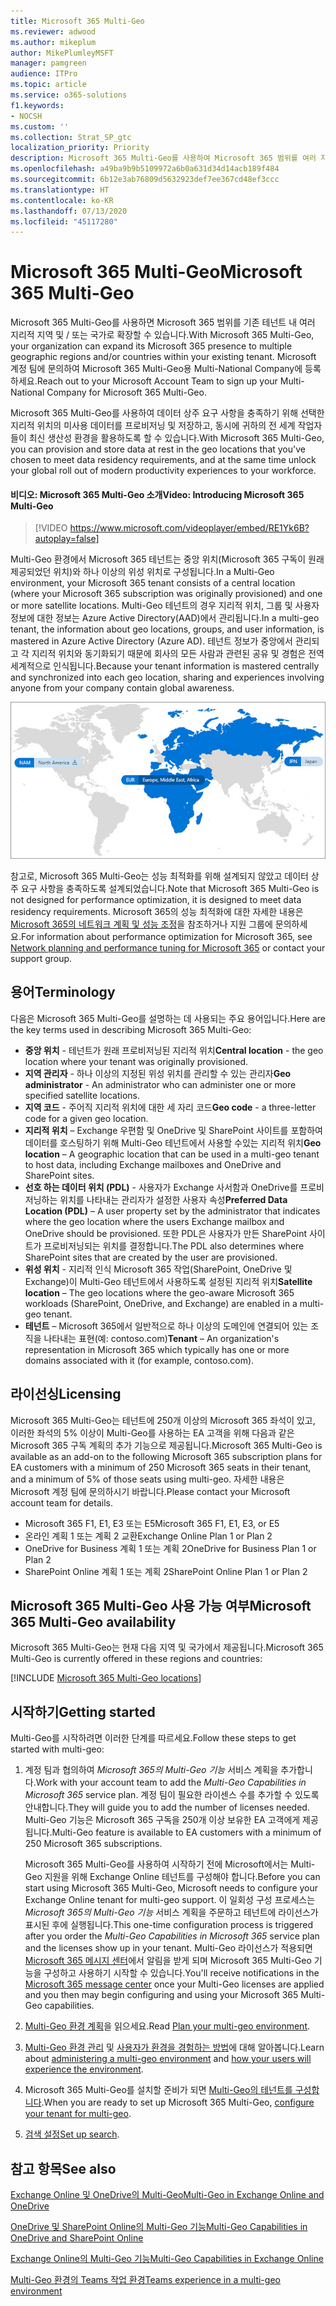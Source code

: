```yaml
---
title: Microsoft 365 Multi-Geo
ms.reviewer: adwood
ms.author: mikeplum
author: MikePlumleyMSFT
manager: pamgreen
audience: ITPro
ms.topic: article
ms.service: o365-solutions
f1.keywords:
- NOCSH
ms.custom: ''
ms.collection: Strat_SP_gtc
localization_priority: Priority
description: Microsoft 365 Multi-Geo를 사용하여 Microsoft 365 범위를 여러 지리적 지역으로 확장합니다.
ms.openlocfilehash: a49ba9b9b5109972a6b0a631d34d14acb189f484
ms.sourcegitcommit: 6b12e3ab76809d5632923def7ee367cd48ef3ccc
ms.translationtype: HT
ms.contentlocale: ko-KR
ms.lasthandoff: 07/13/2020
ms.locfileid: "45117280"
---
```

# <a name="microsoft-365-multi-geo"></a><span data-ttu-id="fd4ab-103">Microsoft 365 Multi-Geo</span><span class="sxs-lookup"><span data-stu-id="fd4ab-103">Microsoft 365 Multi-Geo</span></span>

<span data-ttu-id="fd4ab-104">Microsoft 365 Multi-Geo를 사용하면 Microsoft 365 범위를 기존 테넌트 내 여러 지리적 지역 및 / 또는 국가로 확장할 수 있습니다.</span><span class="sxs-lookup"><span data-stu-id="fd4ab-104">With Microsoft 365 Multi-Geo, your organization can expand its Microsoft 365 presence to multiple geographic regions and/or countries within your existing tenant.</span></span> <span data-ttu-id="fd4ab-105">Microsoft 계정 팀에 문의하여 Microsoft 365 Multi-Geo용 Multi-National Company에 등록하세요.</span><span class="sxs-lookup"><span data-stu-id="fd4ab-105">Reach out to your Microsoft Account Team to sign up your Multi-National Company for Microsoft 365 Multi-Geo.</span></span>
  
<span data-ttu-id="fd4ab-106">Microsoft 365 Multi-Geo를 사용하여 데이터 상주 요구 사항을 충족하기 위해 선택한 지리적 위치의 미사용 데이터를 프로비저닝 및 저장하고, 동시에 귀하의 전 세계 작업자들이 최신 생산성 환경을 활용하도록 할 수 있습니다.</span><span class="sxs-lookup"><span data-stu-id="fd4ab-106">With Microsoft 365 Multi-Geo, you can provision and store data at rest in the geo locations that you've chosen to meet data residency requirements, and at the same time unlock your global roll out of modern productivity experiences to your workforce.</span></span>

#### <a name="video-introducing-microsoft-365-multi-geo"></a><span data-ttu-id="fd4ab-107">비디오: Microsoft 365 Multi-Geo 소개</span><span class="sxs-lookup"><span data-stu-id="fd4ab-107">Video: Introducing Microsoft 365 Multi-Geo</span></span>

> [!VIDEO https://www.microsoft.com/videoplayer/embed/RE1Yk6B?autoplay=false]

<span data-ttu-id="fd4ab-108">Multi-Geo 환경에서 Microsoft 365 테넌트는 중앙 위치(Microsoft 365 구독이 원래 제공되었던 위치)와 하나 이상의 위성 위치로 구성됩니다.</span><span class="sxs-lookup"><span data-stu-id="fd4ab-108">In a Multi-Geo environment, your Microsoft 365 tenant consists of a central location (where your Microsoft 365 subscription was originally provisioned) and one or more satellite locations.</span></span> <span data-ttu-id="fd4ab-109">Multi-Geo 테넌트의 경우 지리적 위치, 그룹 및 사용자 정보에 대한 정보는 Azure Active Directory(AAD)에서 관리됩니다.</span><span class="sxs-lookup"><span data-stu-id="fd4ab-109">In a multi-geo tenant, the information about geo locations, groups, and user information, is mastered in Azure Active Directory (Azure AD).</span></span> <span data-ttu-id="fd4ab-110">테넌트 정보가 중앙에서 관리되고 각 지리적 위치와 동기화되기 때문에 회사의 모든 사람과 관련된 공유 및 경험은 전역 세계적으로 인식됩니다.</span><span class="sxs-lookup"><span data-stu-id="fd4ab-110">Because your tenant information is mastered centrally and synchronized into each geo location, sharing and experiences involving anyone from your company contain global awareness.</span></span>

![SharePoint 관리 센터의 Multi-Geo 지도 스크린샷](media/multi-geo-world-map.png)

<span data-ttu-id="fd4ab-112">참고로, Microsoft 365 Multi-Geo는 성능 최적화를 위해 설계되지 않았고 데이터 상주 요구 사항을 충족하도록 설계되었습니다.</span><span class="sxs-lookup"><span data-stu-id="fd4ab-112">Note that Microsoft 365 Multi-Geo is not designed for performance optimization, it is designed to meet data residency requirements.</span></span> <span data-ttu-id="fd4ab-113">Microsoft 365의 성능 최적화에 대한 자세한 내용은 [Microsoft 365의 네트워크 계획 및 성능 조정](https://support.office.com/article/e5f1228c-da3c-4654-bf16-d163daee8848)을 참조하거나 지원 그룹에 문의하세요.</span><span class="sxs-lookup"><span data-stu-id="fd4ab-113">For information about performance optimization for Microsoft 365, see [Network planning and performance tuning for Microsoft 365](https://support.office.com/article/e5f1228c-da3c-4654-bf16-d163daee8848) or contact your support group.</span></span>

## <a name="terminology"></a><span data-ttu-id="fd4ab-114">용어</span><span class="sxs-lookup"><span data-stu-id="fd4ab-114">Terminology</span></span>

<span data-ttu-id="fd4ab-115">다음은 Microsoft 365 Multi-Geo를 설명하는 데 사용되는 주요 용어입니다.</span><span class="sxs-lookup"><span data-stu-id="fd4ab-115">Here are the key terms used in describing Microsoft 365 Multi-Geo:</span></span>

- <span data-ttu-id="fd4ab-116">**중앙 위치** - 테넌트가 원래 프로비저닝된 지리적 위치</span><span class="sxs-lookup"><span data-stu-id="fd4ab-116">**Central location** - the geo location where your tenant was originally provisioned.</span></span>
- <span data-ttu-id="fd4ab-117">**지역 관리자** - 하나 이상의 지정된 위성 위치를 관리할 수 있는 관리자</span><span class="sxs-lookup"><span data-stu-id="fd4ab-117">**Geo administrator** - An administrator who can administer one or more specified satellite locations.</span></span>
- <span data-ttu-id="fd4ab-118">**지역 코드** - 주어직 지리적 위치에 대한 세 자리 코드</span><span class="sxs-lookup"><span data-stu-id="fd4ab-118">**Geo code** - a three-letter code for a given geo location.</span></span>
- <span data-ttu-id="fd4ab-119">**지리적 위치** – Exchange 우편함 및 OneDrive 및 SharePoint 사이트를 포함하여 데이터를 호스팅하기 위해 Multi-Geo 테넌트에서 사용할 수있는 지리적 위치</span><span class="sxs-lookup"><span data-stu-id="fd4ab-119">**Geo location** – A geographic location that can be used in a multi-geo tenant to host data, including Exchange mailboxes and OneDrive and SharePoint sites.</span></span>
- <span data-ttu-id="fd4ab-120">**선호 하는 데이터 위치 (PDL)** - 사용자가 Exchange 사서함과 OneDrive를 프로비저닝하는 위치를 나타내는 관리자가 설정한 사용자 속성</span><span class="sxs-lookup"><span data-stu-id="fd4ab-120">**Preferred Data Location (PDL)** – A user property set by the administrator that indicates where the geo location where the users Exchange mailbox and OneDrive should be provisioned.</span></span> <span data-ttu-id="fd4ab-121">또한 PDL은 사용자가 만든 SharePoint 사이트가 프로비저닝되는 위치를 결정합니다.</span><span class="sxs-lookup"><span data-stu-id="fd4ab-121">The PDL also determines where SharePoint sites that are created by the user are provisioned.</span></span>
- <span data-ttu-id="fd4ab-122">**위성 위치** - 지리적 인식 Microsoft 365 작업(SharePoint, OneDrive 및 Exchange)이 Multi-Geo 테넌트에서 사용하도록 설정된 지리적 위치</span><span class="sxs-lookup"><span data-stu-id="fd4ab-122">**Satellite location** – The geo locations where the geo-aware Microsoft 365 workloads (SharePoint, OneDrive, and Exchange) are enabled in a multi-geo tenant.</span></span>
- <span data-ttu-id="fd4ab-123">**테넌트** – Microsoft 365에서 일반적으로 하나 이상의 도메인에 연결되어 있는 조직을 나타내는 표현(예: contoso.com)</span><span class="sxs-lookup"><span data-stu-id="fd4ab-123">**Tenant** – An organization's representation in Microsoft 365 which typically has one or more domains associated with it (for example, contoso.com).</span></span>

## <a name="licensing"></a><span data-ttu-id="fd4ab-124">라이선싱</span><span class="sxs-lookup"><span data-stu-id="fd4ab-124">Licensing</span></span>

<span data-ttu-id="fd4ab-125">Microsoft 365 Multi-Geo는 테넌트에 250개 이상의 Microsoft 365 좌석이 있고, 이러한 좌석의 5% 이상이 Multi-Geo를 사용하는 EA 고객을 위해 다음과 같은 Microsoft 365 구독 계획의 추가 기능으로 제공됩니다.</span><span class="sxs-lookup"><span data-stu-id="fd4ab-125">Microsoft 365 Multi-Geo is available as an add-on to the following Microsoft 365 subscription plans for EA customers with a minimum of 250 Microsoft 365 seats in their tenant, and a minimum of 5% of those seats using multi-geo.</span></span> <span data-ttu-id="fd4ab-126">자세한 내용은 Microsoft 계정 팀에 문의하시기 바랍니다.</span><span class="sxs-lookup"><span data-stu-id="fd4ab-126">Please contact your Microsoft account team for details.</span></span>

- <span data-ttu-id="fd4ab-127">Microsoft 365 F1, E1, E3 또는 E5</span><span class="sxs-lookup"><span data-stu-id="fd4ab-127">Microsoft 365 F1, E1, E3, or E5</span></span>
- <span data-ttu-id="fd4ab-128">온라인 계획 1 또는 계획 2 교환</span><span class="sxs-lookup"><span data-stu-id="fd4ab-128">Exchange Online Plan 1 or Plan 2</span></span>
- <span data-ttu-id="fd4ab-129">OneDrive for Business 계획 1 또는 계획 2</span><span class="sxs-lookup"><span data-stu-id="fd4ab-129">OneDrive for Business Plan 1 or Plan 2</span></span>
- <span data-ttu-id="fd4ab-130">SharePoint Online 계획 1 또는 계획 2</span><span class="sxs-lookup"><span data-stu-id="fd4ab-130">SharePoint Online Plan 1 or Plan 2</span></span>

## <a name="microsoft-365-multi-geo-availability"></a><span data-ttu-id="fd4ab-131">Microsoft 365 Multi-Geo 사용 가능 여부</span><span class="sxs-lookup"><span data-stu-id="fd4ab-131">Microsoft 365 Multi-Geo availability</span></span>

<span data-ttu-id="fd4ab-132">Microsoft 365 Multi-Geo는 현재 다음 지역 및 국가에서 제공됩니다.</span><span class="sxs-lookup"><span data-stu-id="fd4ab-132">Microsoft 365 Multi-Geo is currently offered in these regions and countries:</span></span>

[!INCLUDE [Microsoft 365 Multi-Geo locations](includes/office-365-multi-geo-locations.md)]

## <a name="getting-started"></a><span data-ttu-id="fd4ab-133">시작하기</span><span class="sxs-lookup"><span data-stu-id="fd4ab-133">Getting started</span></span>

<span data-ttu-id="fd4ab-134">Multi-Geo를 시작하려면 이러한 단계를 따르세요.</span><span class="sxs-lookup"><span data-stu-id="fd4ab-134">Follow these steps to get started with multi-geo:</span></span>

1. <span data-ttu-id="fd4ab-135">계정 팀과 협의하여 _Microsoft 365의 Multi-Geo 기능_ 서비스 계획을 추가합니다.</span><span class="sxs-lookup"><span data-stu-id="fd4ab-135">Work with your account team to add the _Multi-Geo Capabilities in Microsoft 365_ service plan.</span></span> <span data-ttu-id="fd4ab-136">계정 팀이 필요한 라이센스 수를 추가할 수 있도록 안내합니다.</span><span class="sxs-lookup"><span data-stu-id="fd4ab-136">They will guide you to add the number of licenses needed.</span></span> <span data-ttu-id="fd4ab-137">Multi-Geo 기능은 Microsoft 365 구독을 250개 이상 보유한 EA 고객에게 제공됩니다.</span><span class="sxs-lookup"><span data-stu-id="fd4ab-137">Multi-Geo feature is available to EA customers with a minimum of 250 Microsoft 365 subscriptions.</span></span>

   <span data-ttu-id="fd4ab-138">Microsoft 365 Multi-Geo를 사용하여 시작하기 전에 Microsoft에서는 Multi-Geo 지원을 위해 Exchange Online 테넌트를 구성해야 합니다.</span><span class="sxs-lookup"><span data-stu-id="fd4ab-138">Before you can start using Microsoft 365 Multi-Geo, Microsoft needs to configure your Exchange Online tenant for multi-geo support.</span></span> <span data-ttu-id="fd4ab-139">이 일회성 구성 프로세스는 *Microsoft 365의 Multi-Geo 기능* 서비스 계획을 주문하고 테넌트에 라이선스가 표시된 후에 실행됩니다.</span><span class="sxs-lookup"><span data-stu-id="fd4ab-139">This one-time configuration process is triggered after you order the *Multi-Geo Capabilities in Microsoft 365* service plan and the licenses show up in your tenant.</span></span> <span data-ttu-id="fd4ab-140">Multi-Geo 라이선스가 적용되면 [Microsoft 365 메시지 센터](https://support.office.com/article/38FB3333-BFCC-4340-A37B-DEDA509C2093)에서 알림을 받게 되며 Microsoft 365 Multi-Geo 기능을 구성하고 사용하기 시작할 수 있습니다.</span><span class="sxs-lookup"><span data-stu-id="fd4ab-140">You'll receive notifications in the [Microsoft 365 message center](https://support.office.com/article/38FB3333-BFCC-4340-A37B-DEDA509C2093) once your Multi-Geo licenses are applied and you then may begin configuring and using your Microsoft 365 Multi-Geo capabilities.</span></span>

2. <span data-ttu-id="fd4ab-141">[Multi-Geo 환경 계획](plan-for-multi-geo.md)을 읽으세요.</span><span class="sxs-lookup"><span data-stu-id="fd4ab-141">Read [Plan your multi-geo environment](plan-for-multi-geo.md).</span></span>

3. <span data-ttu-id="fd4ab-142">[Multi-Geo 환경 관리](administering-a-multi-geo-environment.md) 및 [사용자가 환경을 경험하는 방법](multi-geo-user-experience.md)에 대해 알아봅니다.</span><span class="sxs-lookup"><span data-stu-id="fd4ab-142">Learn about [administering a multi-geo environment](administering-a-multi-geo-environment.md) and [how your users will experience the environment](multi-geo-user-experience.md).</span></span>

4. <span data-ttu-id="fd4ab-143">Microsoft 365 Multi-Geo를 설치할 준비가 되면 [Multi-Geo의 테넌트를 구성합니다](multi-geo-tenant-configuration.md).</span><span class="sxs-lookup"><span data-stu-id="fd4ab-143">When you are ready to set up Microsoft 365 Multi-Geo, [configure your tenant for multi-geo](multi-geo-tenant-configuration.md).</span></span>

5. <span data-ttu-id="fd4ab-144">[검색 설정](configure-search-for-multi-geo.md)</span><span class="sxs-lookup"><span data-stu-id="fd4ab-144">[Set up search](configure-search-for-multi-geo.md).</span></span>

## <a name="see-also"></a><span data-ttu-id="fd4ab-145">참고 항목</span><span class="sxs-lookup"><span data-stu-id="fd4ab-145">See also</span></span>

[<span data-ttu-id="fd4ab-146">Exchange Online 및 OneDrive의 Multi-Geo</span><span class="sxs-lookup"><span data-stu-id="fd4ab-146">Multi-Geo in Exchange Online and OneDrive</span></span>](https://Aka.ms/GoMultiGeo)

[<span data-ttu-id="fd4ab-147">OneDrive 및 SharePoint Online의 Multi-Geo 기능</span><span class="sxs-lookup"><span data-stu-id="fd4ab-147">Multi-Geo Capabilities in OneDrive and SharePoint Online</span></span>](https://docs.microsoft.com/office365/enterprise/multi-geo-capabilities-in-onedrive-and-sharepoint-online-in-office-365)

[<span data-ttu-id="fd4ab-148">Exchange Online의 Multi-Geo 기능</span><span class="sxs-lookup"><span data-stu-id="fd4ab-148">Multi-Geo Capabilities in Exchange Online</span></span>](https://docs.microsoft.com/office365/enterprise/multi-geo-capabilities-in-exchange-online)

[<span data-ttu-id="fd4ab-149">Multi-Geo 환경의 Teams 작업 환경</span><span class="sxs-lookup"><span data-stu-id="fd4ab-149">Teams experience in a multi-geo environment</span></span>](https://docs.microsoft.com/microsoftteams/teams-experience-o365odb-spo-multi-geo)
